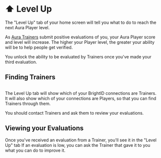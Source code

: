 # ⬆️ Level Up

The "Level Up" tab of your home screen will tell you what to do to reach the next Aura Player level.&#x20;

As [Aura Trainers](../advanced-roles/trainers.md) submit positive evaluations of you, your Aura Player score and level will increase. The higher your Player level, the greater your ability will be to help people get verified.&#x20;

You unlock the ability to be evaluated by Trainers once you've made your third evaluation.

## Finding Trainers

<figure><img src="../.gitbook/assets/Screenshot 2024-11-07 at 10.42.02 PM.png" alt=""><figcaption></figcaption></figure>

The Level Up tab will show which of your BrightID connections are Trainers. It will also show which of your connections are Players, so that you can find Trainers through them.

You should contact Trainers and ask them to review your evaluations.&#x20;

## Viewing your Evaluations

Once you've received an evaluation from a Trainer, you'll see it in the "Level Up" tab If an evaluation is low, you can ask the Trainer that gave it to you what you can do to improve it.

<figure><img src="../.gitbook/assets/Screenshot 2024-11-07 at 10.44.01 PM (1).png" alt=""><figcaption></figcaption></figure>
